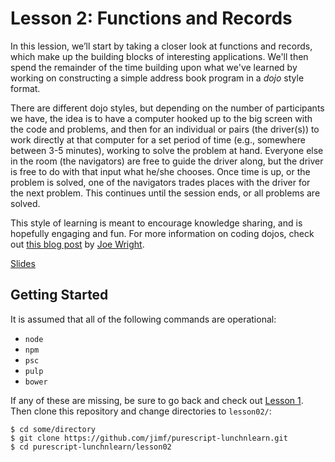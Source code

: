 # Lesson 2: Functions and Records

In this lession, we’ll start by taking a closer look at functions and records,
which make up the building blocks of interesting applications. We'll then spend
the remainder of the time building upon what we've learned by working on
constructing a simple address book program in a _dojo_ style format.

There are different dojo styles, but depending on the number of participants we
have, the idea is to have a computer hooked up to the big screen with the code
and problems, and then for an individual or pairs (the driver(s)) to work
directly at that computer for a set period of time (e.g., somewhere between 3-5
minutes), working to solve the problem at hand.  Everyone else in the room (the
navigators) are free to guide the driver along, but the driver is free to do
with that input what he/she chooses. Once time is up, or the problem is solved,
one of the navigators trades places with the driver for the next problem.  This
continues until the session ends, or all problems are solved.

This style of learning is meant to encourage knowledge sharing, and is hopefully
engaging and fun. For more information on coding dojos, check out
[this blog post](http://code.joejag.com/2009/the-coding-dojo.html) by
[Joe Wright](https://twitter.com/joe_jag).

[Slides](https://speakerdeck.com/jimf/purescript-lunch-n-learn-lesson-2)

## Getting Started

It is assumed that all of the following commands are operational:

- `node`
- `npm`
- `psc`
- `pulp`
- `bower`

If any of these are missing, be sure to go back and check out
[Lesson 1](https://github.com/jimf/purescript-lunchnlearn/tree/master/lesson01).
Then clone this repository and change directories to `lesson02/`:

    $ cd some/directory
    $ git clone https://github.com/jimf/purescript-lunchnlearn.git
    $ cd purescript-lunchnlearn/lesson02
